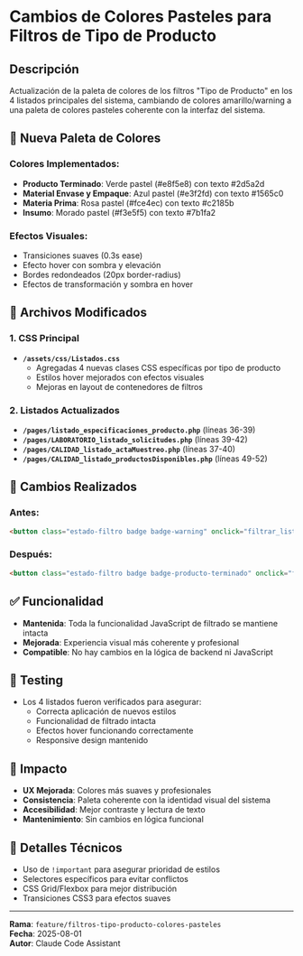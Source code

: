 # Cambios de Colores Pasteles para Filtros de Tipo de Producto

## Descripción
Actualización de la paleta de colores de los filtros "Tipo de Producto" en los 4 listados principales del sistema, cambiando de colores amarillo/warning a una paleta de colores pasteles coherente con la interfaz del sistema.

## 🎨 Nueva Paleta de Colores

### Colores Implementados:
- **Producto Terminado**: Verde pastel (#e8f5e8) con texto #2d5a2d
- **Material Envase y Empaque**: Azul pastel (#e3f2fd) con texto #1565c0  
- **Materia Prima**: Rosa pastel (#fce4ec) con texto #c2185b
- **Insumo**: Morado pastel (#f3e5f5) con texto #7b1fa2

### Efectos Visuales:
- Transiciones suaves (0.3s ease)
- Efecto hover con sombra y elevación
- Bordes redondeados (20px border-radius)
- Efectos de transformación y sombra en hover

## 📁 Archivos Modificados

### 1. CSS Principal
- **`/assets/css/Listados.css`**
  - Agregadas 4 nuevas clases CSS específicas por tipo de producto
  - Estilos hover mejorados con efectos visuales
  - Mejoras en layout de contenedores de filtros

### 2. Listados Actualizados
- **`/pages/listado_especificaciones_producto.php`** (líneas 36-39)
- **`/pages/LABORATORIO_listado_solicitudes.php`** (líneas 39-42)  
- **`/pages/CALIDAD_listado_actaMuestreo.php`** (líneas 37-40)
- **`/pages/CALIDAD_listado_productosDisponibles.php`** (líneas 49-52)

## 🔄 Cambios Realizados

### Antes:
```html
<button class="estado-filtro badge badge-warning" onclick="filtrar_listado('Producto Terminado', 'tipo_producto')">Producto Terminado</button>
```

### Después:
```html
<button class="estado-filtro badge badge-producto-terminado" onclick="filtrar_listado('Producto Terminado', 'tipo_producto')">Producto Terminado</button>
```

## ✅ Funcionalidad
- **Mantenida**: Toda la funcionalidad JavaScript de filtrado se mantiene intacta
- **Mejorada**: Experiencia visual más coherente y profesional
- **Compatible**: No hay cambios en la lógica de backend ni JavaScript

## 🧪 Testing
- Los 4 listados fueron verificados para asegurar:
  - Correcta aplicación de nuevos estilos
  - Funcionalidad de filtrado intacta
  - Efectos hover funcionando correctamente
  - Responsive design mantenido

## 🎯 Impacto
- **UX Mejorada**: Colores más suaves y profesionales
- **Consistencia**: Paleta coherente con la identidad visual del sistema
- **Accesibilidad**: Mejor contraste y lectura de texto
- **Mantenimiento**: Sin cambios en lógica funcional

## 🔧 Detalles Técnicos
- Uso de `!important` para asegurar prioridad de estilos
- Selectores específicos para evitar conflictos
- CSS Grid/Flexbox para mejor distribución
- Transiciones CSS3 para efectos suaves

---
**Rama**: `feature/filtros-tipo-producto-colores-pasteles`  
**Fecha**: 2025-08-01  
**Autor**: Claude Code Assistant  